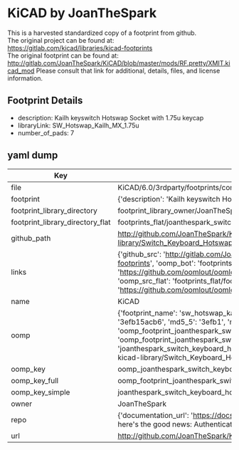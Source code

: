 # KiCAD by JoanTheSpark  
This is a harvested standardized copy of a footprint from github.  
The original project can be found at:  
https://gitlab.com/kicad/libraries/kicad-footprints  
The original footprint can be found at:
http://gitlab.com/JoanTheSpark/KiCAD/blob/master/mods/RF.pretty/XMIT.kicad_mod
Please consult that link for additional, details, files, and license information.  
## Footprint Details
* description: Kailh keyswitch Hotswap Socket with 1.75u keycap  
* libraryLink: SW_Hotswap_Kailh_MX_1.75u  
* number_of_pads: 7  
## yaml dump  
| Key | Value |  
| --- | --- |  
| file | KiCAD/6.0/3rdparty/footprints/com_github_perigoso_keyswitch-kicad-library/Switch_Keyboard_Hotswap_Kailh.pretty/SW_Hotswap_Kailh_MX_1.75u.kicad_mod |  
| footprint | {'description': 'Kailh keyswitch Hotswap Socket with 1.75u keycap', 'libraryLink': 'SW_Hotswap_Kailh_MX_1.75u', 'number_of_pads': 7} |  
| footprint_library_directory | footprint_library_owner/JoanTheSpark_KiCAD |  
| footprint_library_directory_flat | footprints_flat/joanthespark_switch_keyboard_hotswap_kailh_sw_hotswap_kailh_mx_1_75u/working |  
| github_path | http://github.com/JoanTheSpark/KiCAD/blob/master/6.0/3rdparty/footprints/com_github_perigoso_keyswitch-kicad-library/Switch_Keyboard_Hotswap_Kailh.pretty/SW_Hotswap_Kailh_MX_1.75u.kicad_mod |  
| links | {'github_src': 'http://gitlab.com/JoanTheSpark/KiCAD/blob/master/mods/RF.pretty/XMIT.kicad_mod', 'github_src_repo': 'https://gitlab.com/kicad/libraries/kicad-footprints', 'oomp_bot': 'footprints/joanthespark_switch_keyboard_hotswap_kailh_sw_hotswap_kailh_mx_1_75u/working', 'oomp_bot_github': 'https://github.com/oomlout/oomlout_oomp_footprint_bot/tree/main/footprints/joanthespark_switch_keyboard_hotswap_kailh_sw_hotswap_kailh_mx_1_75u/working', 'oomp_src_flat': 'footprints_flat/footprints_flat/joanthespark_switch_keyboard_hotswap_kailh_sw_hotswap_kailh_mx_1_75u/working', 'oomp_src_flat_github': 'https://github.com/oomlout/oomlout_oomp_footprint_src/tree/main/footprints_flat/joanthespark_switch_keyboard_hotswap_kailh_sw_hotswap_kailh_mx_1_75u/working'} |  
| name | KiCAD |  
| oomp | {'footprint_name': 'sw_hotswap_kailh_mx_1_75u', 'library_name': 'switch_keyboard_hotswap_kailh', 'md5': '3efb15acb6496b423a16f23e07db033e', 'md5_10': '3efb15acb6', 'md5_5': '3efb1', 'md5_6': '3efb15', 'oomp_key': 'oomp_joanthespark_switch_keyboard_hotswap_kailh_sw_hotswap_kailh_mx_1_75u', 'oomp_key_extra': 'oomp_footprint_joanthespark_switch_keyboard_hotswap_kailh_sw_hotswap_kailh_mx_1_75u', 'oomp_key_full': 'oomp_footprint_joanthespark_switch_keyboard_hotswap_kailh_sw_hotswap_kailh_mx_1_75u_3efb15', 'oomp_key_simple': 'joanthespark_switch_keyboard_hotswap_kailh_sw_hotswap_kailh_mx_1_75u', 'original_filename': 'KiCAD/6.0/3rdparty/footprints/com_github_perigoso_keyswitch-kicad-library/Switch_Keyboard_Hotswap_Kailh.pretty/SW_Hotswap_Kailh_MX_1.75u.kicad_mod', 'owner_name': 'joanthespark'} |  
| oomp_key | oomp_joanthespark_switch_keyboard_hotswap_kailh_sw_hotswap_kailh_mx_1_75u |  
| oomp_key_full | oomp_footprint_joanthespark_switch_keyboard_hotswap_kailh_sw_hotswap_kailh_mx_1_75u |  
| oomp_key_simple | joanthespark_switch_keyboard_hotswap_kailh_sw_hotswap_kailh_mx_1_75u |  
| owner | JoanTheSpark |  
| repo | {'documentation_url': 'https://docs.github.com/rest/overview/resources-in-the-rest-api#rate-limiting', 'message': "API rate limit exceeded for 84.66.173.59. (But here's the good news: Authenticated requests get a higher rate limit. Check out the documentation for more details.)"} |  
| url | http://github.com/JoanTheSpark/KiCAD |  

